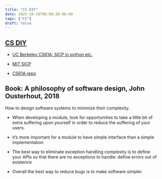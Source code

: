 ```yaml
---
title: "CS DIY"
date: 2025-10-19T06:09:38-06:00
tags: ["CS"]
draft: false
---
```


## [CS DIY](https://csdiy.wiki/)

* [UC Berkeley CS61A: SICP in python etc.](https://www.composingprograms.com/)

* [MIT SICP](https://ocw.mit.edu/courses/6-001-structure-and-interpretation-of-computer-programs-spring-2005/)

* [CS61A repo](https://github.com/PKUFlyingPig/CS61A)

## Book: A philosophy of software design, John Ousterhout, 2018

How to design software systems to minimize their complexity.

* When developing a module, look for opportunities to take a little bit of extra suffering upon yourself in order to reduce the suffering of your users.

* it’s more important for a module to have simple interface than a simple implementation

* The best way to eliminate exception handling complexity is to define your APIs so that there are no exceptions to handle: define errors out of existence

* Overall the best way to reduce bugs is to make software simpler.

